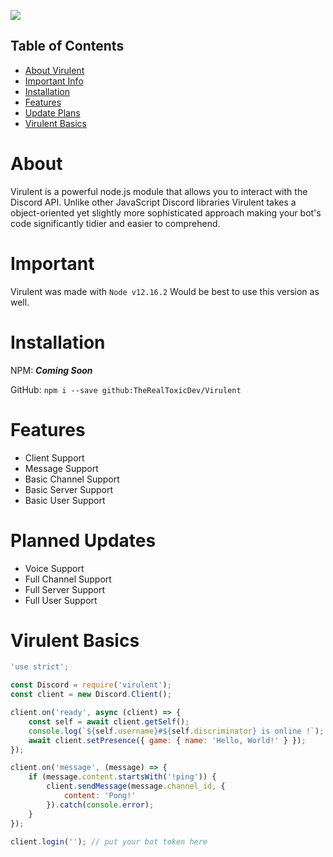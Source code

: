 ![](https://i.imgur.com/1gqzxVd.png)


## Table of Contents

- [About Virulent](#about)
- [Important Info](#important)
- [Installation](#installation)
- [Features](#features)
- [Update Plans](#plans)
- [Virulent Basics](#basics)


<a name="about"></a>
# About
Virulent is a powerful node.js module that allows you to interact with the Discord API. Unlike other JavaScript Discord libraries Virulent takes a object-oriented yet slightly more sophisticated approach making your bot's code significantly tidier and easier to comprehend.

<a name="important"></a>
# Important 
Virulent was made with `Node v12.16.2` Would be best to use this version as well.

<a name="installation"></a>
# Installation
NPM: __***Coming Soon***__

GitHub: ``npm i --save github:TheRealToxicDev/Virulent``

<a name="features"></a>
# Features
* Client Support
* Message Support
* Basic Channel Support
* Basic Server Support
* Basic User Support

<a name="plans"></a>
# Planned Updates
* Voice Support
* Full Channel Support
* Full Server Support
* Full User Support

<a name="basics"></a>
# Virulent Basics
```js
'use strict';

const Discord = require('virulent');
const client = new Discord.Client();

client.on('ready', async (client) => {
    const self = await client.getSelf();
    console.log(`${self.username}#${self.discriminator} is online !`);
    await client.setPresence({ game: { name: 'Hello, World!' } });
});

client.on('message', (message) => {
    if (message.content.startsWith('!ping')) {
        client.sendMessage(message.channel_id, {
            content: 'Pong!'
        }).catch(console.error);
    }
});

client.login(''); // put your bot token here
```
